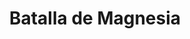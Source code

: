 ﻿---
title: "Batalla de Magnesia"
permalink: periodes_77.html
layout: periode
dataInici: -190
sidebar: periodes
pares:
  - id: 56
    title: "Guerra Siria"
    dataInici: "(-192)"
    dataFi: "(-188)"

fills:
jocsPrincipals:
  - title: "Clash of Empires: Magnesia 190BC"
    bggId: 28671

jocsEscenaris:
jocsEpoca:
  - title: "SPQR"
    bggId: 21551
    escenari: "Magnesia"

  - title: "Lost Battles"
    bggId: 83325
    escenari: "Magnesia"

  - title: "Ancient Battles Deluxe Expansion Kit 1: Elephants at War"
    bggId: 37563
    escenari: "Magnesia"

jocsEpocaEscenaris:
---
